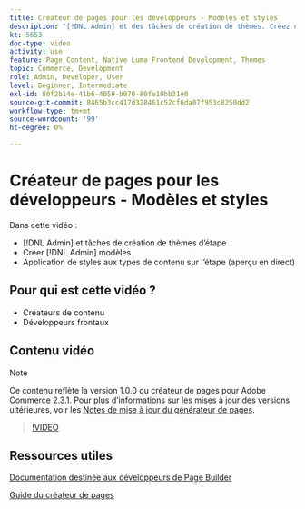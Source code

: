 ```yaml
---
title: Créateur de pages pour les développeurs - Modèles et styles
description: "[!DNL Admin] et des tâches de création de thèmes. Créez un ​  [!DNL Admin] modèles. Appliquez des styles aux types de contenu sur la scène (aperçu en direct)."
kt: 5653
doc-type: video
activity: use
feature: Page Content, Native Luma Frontend Development, Themes
topic: Commerce, Development
role: Admin, Developer, User
level: Beginner, Intermediate
exl-id: 80f2b14e-41b6-4059-b070-80fe19bb31e0
source-git-commit: 8465b3cc417d328461c52cf6da07f953c8250dd2
workflow-type: tm+mt
source-wordcount: '99'
ht-degree: 0%

---
```


# Créateur de pages pour les développeurs - Modèles et styles

Dans cette vidéo :

- [!DNL Admin] et tâches de création de thèmes d’étape
- Créer [!DNL Admin] modèles &#x200B;
- Application de styles aux types de contenu sur l’étape (aperçu en direct)

## Pour qui est cette vidéo ?

- Créateurs de contenu
- Développeurs frontaux

## Contenu vidéo

>[!NOTE]
>
>Ce contenu reflète la version 1.0.0 du créateur de pages pour Adobe Commerce 2.3.1. Pour plus d’informations sur les mises à jour des versions ultérieures, voir les [Notes de mise à jour du générateur de pages](https://experienceleague.adobe.com/docs/commerce-admin/page-builder/release-notes.html?lang=fr).

>[!VIDEO](https://video.tv.adobe.com/v/35712?quality=12&learn=on)

## Ressources utiles

[Documentation destinée aux développeurs de Page Builder](https://developer.adobe.com/commerce/frontend-core/page-builder/)

[Guide du créateur de pages](https://experienceleague.adobe.com/docs/commerce-admin/page-builder/introduction.html?lang=fr)
